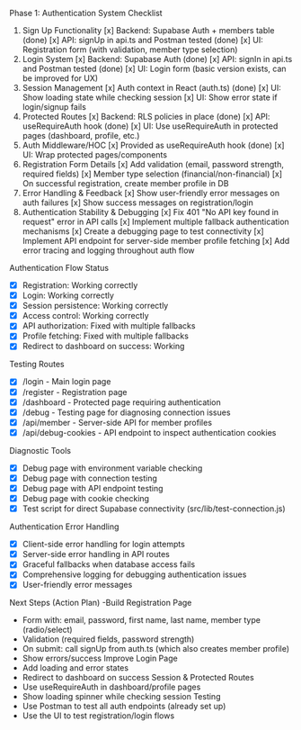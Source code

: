 Phase 1: Authentication System Checklist
1. Sign Up Functionality
[x] Backend: Supabase Auth + members table (done)
[x] API: signUp in api.ts and Postman tested (done)
[x] UI: Registration form (with validation, member type selection)
2. Login System
[x] Backend: Supabase Auth (done)
[x] API: signIn in api.ts and Postman tested (done)
[x] UI: Login form (basic version exists, can be improved for UX)
3. Session Management
[x] Auth context in React (auth.ts) (done)
[x] UI: Show loading state while checking session
[x] UI: Show error state if login/signup fails
4. Protected Routes
[x] Backend: RLS policies in place (done)
[x] API: useRequireAuth hook (done)
[x] UI: Use useRequireAuth in protected pages (dashboard, profile, etc.)
5. Auth Middleware/HOC
[x] Provided as useRequireAuth hook (done)
[x] UI: Wrap protected pages/components
6. Registration Form Details
[x] Add validation (email, password strength, required fields)
[x] Member type selection (financial/non-financial)
[x] On successful registration, create member profile in DB
7. Error Handling & Feedback
[x] Show user-friendly error messages on auth failures
[x] Show success messages on registration/login
8. Authentication Stability & Debugging
[x] Fix 401 "No API key found in request" error in API calls
[x] Implement multiple fallback authentication mechanisms
[x] Create a debugging page to test connectivity
[x] Implement API endpoint for server-side member profile fetching
[x] Add error tracing and logging throughout auth flow

Authentication Flow Status
- [x] Registration: Working correctly
- [x] Login: Working correctly
- [x] Session persistence: Working correctly
- [x] Access control: Working correctly
- [x] API authorization: Fixed with multiple fallbacks
- [x] Profile fetching: Fixed with multiple fallbacks
- [x] Redirect to dashboard on success: Working

Testing Routes
- [x] /login - Main login page
- [x] /register - Registration page
- [x] /dashboard - Protected page requiring authentication
- [x] /debug - Testing page for diagnosing connection issues
- [x] /api/member - Server-side API for member profiles
- [x] /api/debug-cookies - API endpoint to inspect authentication cookies

Diagnostic Tools
- [x] Debug page with environment variable checking
- [x] Debug page with connection testing
- [x] Debug page with API endpoint testing
- [x] Debug page with cookie checking
- [x] Test script for direct Supabase connectivity (src/lib/test-connection.js)

Authentication Error Handling
- [x] Client-side error handling for login attempts
- [x] Server-side error handling in API routes
- [x] Graceful fallbacks when database access fails
- [x] Comprehensive logging for debugging authentication issues
- [x] User-friendly error messages

Next Steps (Action Plan)
-Build Registration Page
- Form with: email, password, first name, last name, member type (radio/select)
- Validation (required fields, password strength)
- On submit: call signUp from auth.ts (which also creates member profile)
- Show errors/success
Improve Login Page
- Add loading and error states
- Redirect to dashboard on success
Session & Protected Routes
- Use useRequireAuth in dashboard/profile pages
- Show loading spinner while checking session
Testing
- Use Postman to test all auth endpoints (already set up)
- Use the UI to test registration/login flows